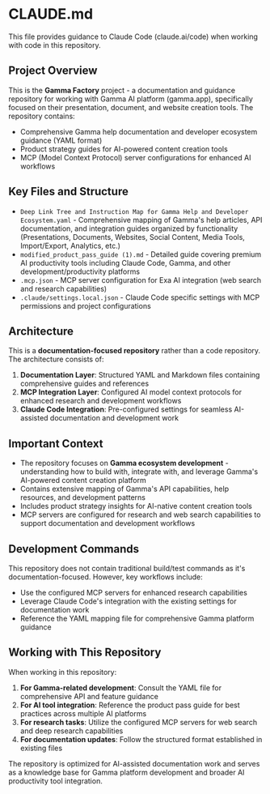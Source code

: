 # CLAUDE.md

This file provides guidance to Claude Code (claude.ai/code) when working with code in this repository.

## Project Overview

This is the **Gamma Factory** project - a documentation and guidance repository for working with Gamma AI platform (gamma.app), specifically focused on their presentation, document, and website creation tools. The repository contains:

- Comprehensive Gamma help documentation and developer ecosystem guidance (YAML format)
- Product strategy guides for AI-powered content creation tools
- MCP (Model Context Protocol) server configurations for enhanced AI workflows

## Key Files and Structure

- `Deep Link Tree and Instruction Map for Gamma Help and Developer Ecosystem.yaml` - Comprehensive mapping of Gamma's help articles, API documentation, and integration guides organized by functionality (Presentations, Documents, Websites, Social Content, Media Tools, Import/Export, Analytics, etc.)
- `modified_product_pass_guide (1).md` - Detailed guide covering premium AI productivity tools including Claude Code, Gamma, and other development/productivity platforms
- `.mcp.json` - MCP server configuration for Exa AI integration (web search and research capabilities)
- `.claude/settings.local.json` - Claude Code specific settings with MCP permissions and project configurations

## Architecture

This is a **documentation-focused repository** rather than a code repository. The architecture consists of:

1. **Documentation Layer**: Structured YAML and Markdown files containing comprehensive guides and references
2. **MCP Integration Layer**: Configured AI model context protocols for enhanced research and development workflows
3. **Claude Code Integration**: Pre-configured settings for seamless AI-assisted documentation and development work

## Important Context

- The repository focuses on **Gamma ecosystem development** - understanding how to build with, integrate with, and leverage Gamma's AI-powered content creation platform
- Contains extensive mapping of Gamma's API capabilities, help resources, and development patterns
- Includes product strategy insights for AI-native content creation tools
- MCP servers are configured for research and web search capabilities to support documentation and development workflows

## Development Commands

This repository does not contain traditional build/test commands as it's documentation-focused. However, key workflows include:

- Use the configured MCP servers for enhanced research capabilities
- Leverage Claude Code's integration with the existing settings for documentation work
- Reference the YAML mapping file for comprehensive Gamma platform guidance

## Working with This Repository

When working in this repository:

1. **For Gamma-related development**: Consult the YAML file for comprehensive API and feature guidance
2. **For AI tool integration**: Reference the product pass guide for best practices across multiple AI platforms
3. **For research tasks**: Utilize the configured MCP servers for web search and deep research capabilities
4. **For documentation updates**: Follow the structured format established in existing files

The repository is optimized for AI-assisted documentation work and serves as a knowledge base for Gamma platform development and broader AI productivity tool integration.